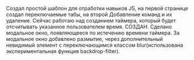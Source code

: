 Создал простой шаблон для отработки навыков JS, на первой странице создал переключаемые табы, на второй Добавление команд и их удаление.
Сейчас работаю над созданием таймера, который будет отсчитывать указанное пользователем время. СОЗДАН.
Сделано модальное окно, появляющееся по истечению времени таймера.
За модальное окно добавлено размытие, через дополнительный невидимый элемент с переключающимся классом blur(использована экспериментальная функция backdrop-filter).
